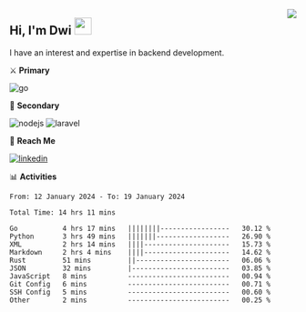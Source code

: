 [<img src="https://komarev.com/ghpvc/?username=masred&color=green&style=flat-square&label=Profile+Views" align="right">](github.com/masred)

## Hi, I'm Dwi <img src="https://raw.githubusercontent.com/MartinHeinz/MartinHeinz/master/wave.gif" width="30px">

I have an interest and expertise in backend development.

⚔️ **Primary**

![go](https://img.shields.io/badge/---?logo=go&label=Golang&style=social)

🔪 **Secondary**

![nodejs](https://img.shields.io/badge/---?logo=node.js&label=Node.js&style=social&logoColor=green)
![laravel](https://img.shields.io/badge/---?logo=laravel&label=Laravel&style=social)

🔗 **Reach Me**

[![linkedin](https://img.shields.io/badge/---?logo=linkedin&label=LinkedIn&style=social)](https://linkedin.com/in/dwifitriyanto)

📊 **Activities**

<!--START_SECTION:waka-->

```all_time
From: 12 January 2024 - To: 19 January 2024

Total Time: 14 hrs 11 mins

Go           4 hrs 17 mins   ||||||||-----------------   30.12 %
Python       3 hrs 49 mins   |||||||------------------   26.90 %
XML          2 hrs 14 mins   ||||---------------------   15.73 %
Markdown     2 hrs 4 mins    ||||---------------------   14.62 %
Rust         51 mins         ||-----------------------   06.06 %
JSON         32 mins         |------------------------   03.85 %
JavaScript   8 mins          -------------------------   00.94 %
Git Config   6 mins          -------------------------   00.71 %
SSH Config   5 mins          -------------------------   00.60 %
Other        2 mins          -------------------------   00.25 %
```

<!--END_SECTION:waka-->
